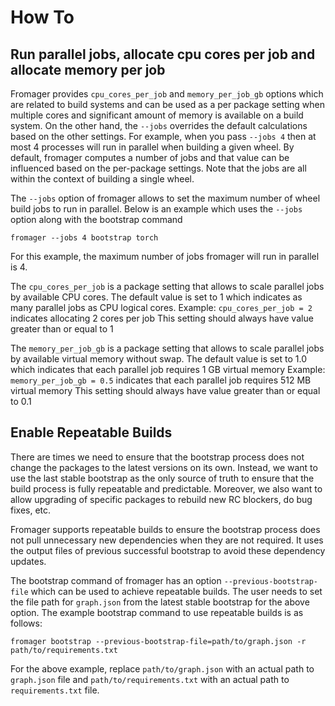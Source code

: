 # How To

## Run parallel jobs, allocate cpu cores per job and allocate memory per job

Fromager provides `cpu_cores_per_job` and `memory_per_job_gb` options which are related to build systems and can be used as a per package setting when multiple cores and significant amount of memory is available on a build system.
On the other hand, the `--jobs` overrides the default calculations based on the other settings. For example, when you pass `--jobs 4` then at most 4 processes will run in parallel when building a given wheel. By default, fromager computes a number of jobs and that value can be influenced based on the per-package settings.
Note that the jobs are all within the context of building a single wheel.

The `--jobs` option of fromager allows to set the maximum number of wheel build jobs to run in parallel. Below is an example which uses the `--jobs` option along with the bootstrap command

`fromager --jobs 4 bootstrap torch`

For this example, the maximum number of jobs fromager will run in parallel is 4.

The `cpu_cores_per_job` is a package setting that allows to scale parallel jobs by available CPU cores. The default value is set to 1 which indicates as many parallel jobs as CPU logical cores.
Example: `cpu_cores_per_job = 2` indicates allocating 2 cores per job
This setting should always have value greater than or equal to 1

The `memory_per_job_gb` is a package setting that allows to scale parallel jobs by available virtual memory without swap. The default value is set to 1.0 which indicates that each parallel job requires 1 GB virtual memory
Example: `memory_per_job_gb = 0.5` indicates that each parallel job requires 512 MB virtual memory
This setting should always have value greater than or equal to 0.1

## Enable Repeatable Builds

There are times we need to ensure that the bootstrap process does not change the packages to the latest versions on its own.
Instead, we want to use the last stable bootstrap as the only source of truth to ensure that the build process is fully
repeatable and predictable. Moreover, we also want to allow upgrading of specific packages to rebuild new RC blockers, do bug fixes, etc.

Fromager supports repeatable builds to ensure the bootstrap process does not pull unnecessary new dependencies when they are not required.
It uses the output files of previous successful bootstrap to avoid these dependency updates.

The bootstrap command of fromager has an option `--previous-bootstrap-file` which can be used to achieve repeatable builds. The user
needs to set the file path for `graph.json` from the latest stable bootstrap for the above option. The example bootstrap command to use
repeatable builds is as follows:

`fromager bootstrap --previous-bootstrap-file=path/to/graph.json -r path/to/requirements.txt`

For the above example, replace `path/to/graph.json` with an actual path to `graph.json` file and `path/to/requirements.txt`
with an actual path to `requirements.txt` file.
